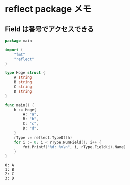 # reflect package メモ

## Field は番号でアクセスできる

```go
package main

import (
	"fmt"
	"reflect"
)

type Hoge struct {
	A string
	B string
	C string
	D string
}

func main() {
	h := Hoge{
		A: "a",
		B: "b",
		C: "c",
		D: "d",
	}
	rType := reflect.TypeOf(h)
	for i := 0; i < rType.NumField(); i++ {
		fmt.Printf("%d: %v\n", i, rType.Field(i).Name)
	}
}

```

```
0: A
1: B
2: C
3: D

```
